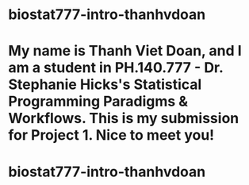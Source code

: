 # biostat777-intro-thanhvdoan

# My name is Thanh Viet Doan, and I am a student in PH.140.777 - Dr. Stephanie Hicks's Statistical Programming Paradigms & Workflows. This is my submission for Project 1. Nice to meet you!

# biostat777-intro-thanhvdoan
